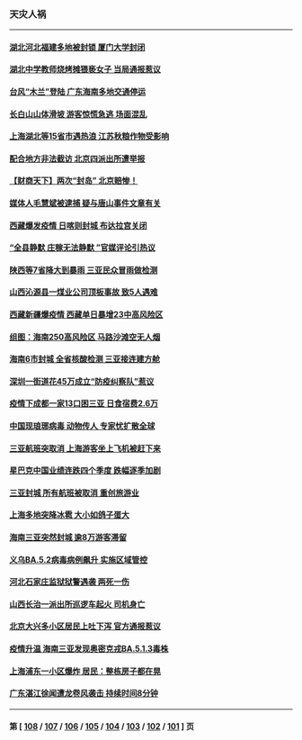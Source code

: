 ### 天灾人祸
---
#### [湖北河北福建多地被封锁 厦门大学封闭](../../pages/ncid280/n13799527.md) 
#### [湖北中学教师烧烤摊猥亵女子 当局通报惹议](../../pages/ncid280/n13799580.md) 
#### [台风“木兰”登陆 广东海南多地交通停运](../../pages/ncid280/n13799396.md) 
#### [长白山山体滑坡 游客惊慌急逃 场面混乱](../../pages/ncid280/n13799544.md) 
#### [上海湖北等15省市遇热浪 江苏秋粮作物受影响](../../pages/ncid280/n13799256.md) 
#### [配合地方非法截访 北京四派出所遭举报](../../pages/ncid280/n13799156.md) 
#### [【财商天下】两次“封岛” 北京赔惨！](../../pages/ncid280/n13799013.md) 
#### [媒体人毛慧斌被逮捕 疑与唐山事件文章有关](../../pages/ncid280/n13799002.md) 
#### [西藏爆发疫情 日喀则封城 布达拉宫关闭](../../pages/ncid280/n13798637.md) 
#### [“全县静默 庄稼无法静默 ”官媒评论引热议](../../pages/ncid280/n13798113.md) 
#### [陕西等7省降大到暴雨 三亚民众冒雨做检测](../../pages/ncid280/n13797959.md) 
#### [山西沁源县一煤业公司顶板事故 致5人遇难](../../pages/ncid280/n13798050.md) 
#### [西藏新疆爆疫情 西藏单日暴增23中高风险区](../../pages/ncid280/n13797972.md) 
#### [组图：海南250高风险区 马路沙滩空无人烟](../../pages/ncid280/n13797948.md) 
#### [海南6市封城 全省核酸检测 三亚接连建方舱](../../pages/ncid280/n13797722.md) 
#### [深圳一街道花45万成立“防疫纠察队”惹议](../../pages/ncid280/n13797675.md) 
#### [疫情下成都一家13口困三亚 日食宿费2.6万](../../pages/ncid280/n13797379.md) 
#### [中国现琅琊病毒 动物传人 专家忧扩散全球](../../pages/ncid280/n13797418.md) 
#### [三亚航班突取消 上海游客坐上飞机被赶下来](../../pages/ncid280/n13797322.md) 
#### [星巴克中国业绩连跌四个季度 跌幅逐季加剧](../../pages/ncid280/n13797229.md) 
#### [三亚封城 所有航班被取消 重创旅游业](../../pages/ncid280/n13796943.md) 
#### [上海多地突降冰雹 大小如鸽子蛋大](../../pages/ncid280/n13797006.md) 
#### [海南三亚突然封城 逾8万游客滞留](../../pages/ncid280/n13796838.md) 
#### [义乌BA.5.2病毒病例飙升 实施区域管控](../../pages/ncid280/n13796320.md) 
#### [河北石家庄监狱狱警遇袭 两死一伤](../../pages/ncid280/n13796296.md) 
#### [山西长治一派出所巡逻车起火 司机身亡](../../pages/ncid280/n13796204.md) 
#### [北京大兴多小区居民上吐下泻 官方通报惹议](../../pages/ncid280/n13795413.md) 
#### [疫情升温 海南三亚发现奥密克戎BA.5.1.3毒株](../../pages/ncid280/n13795204.md) 
#### [上海浦东一小区爆炸 居民：整栋房子都在晃](../../pages/ncid280/n13793853.md) 
#### [广东湛江徐闻遭龙卷风袭击 持续时间8分钟](../../pages/ncid280/n13793637.md) 

---
#### 第 [ [108](./108.md) / [107](./107.md) / [106](./106.md) / [105](./105.md) / [104](./104.md) / [103](./103.md) / [102](./102.md) / [101](./101.md) ] 页
